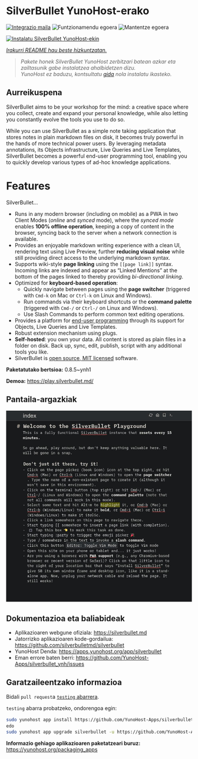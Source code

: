 <!--
Ohart ongi: README hau automatikoki sortu da <https://github.com/YunoHost/apps/tree/master/tools/readme_generator>ri esker
EZ editatu eskuz.
-->

# SilverBullet YunoHost-erako

[![Integrazio maila](https://dash.yunohost.org/integration/silverbullet.svg)](https://ci-apps.yunohost.org/ci/apps/silverbullet/) ![Funtzionamendu egoera](https://ci-apps.yunohost.org/ci/badges/silverbullet.status.svg) ![Mantentze egoera](https://ci-apps.yunohost.org/ci/badges/silverbullet.maintain.svg)

[![Instalatu SilverBullet YunoHost-ekin](https://install-app.yunohost.org/install-with-yunohost.svg)](https://install-app.yunohost.org/?app=silverbullet)

*[Irakurri README hau beste hizkuntzatan.](./ALL_README.md)*

> *Pakete honek SilverBullet YunoHost zerbitzari batean azkar eta zailtasunik gabe instalatzea ahalbidetzen dizu.*  
> *YunoHost ez baduzu, kontsultatu [gida](https://yunohost.org/install) nola instalatu ikasteko.*

## Aurreikuspena

SilverBullet aims to be your workshop for the mind: a creative space where you collect, create and expand your personal knowledge, while also letting you constantly evolve the tools you use to do so.

While you can use SilverBullet as a simple note taking application that stores notes in plain markdown files on disk, it becomes truly powerful in the hands of more technical power users. By leveraging metadata annotations, its Objects infrastructure, Live Queries and Live Templates, SilverBullet becomes a powerful end-user programming tool, enabling you to quickly develop various types of ad-hoc knowledge applications.

# Features

SilverBullet...

- Runs in any modern browser (including on mobile) as a PWA in two Client Modes (_online_ and _synced_ mode), where the _synced mode_ enables **100% offline operation**, keeping a copy of content in the browser, syncing back to the server when a network connection is available.
- Provides an enjoyable markdown writing experience with a clean UI, rendering text using Live Preview, further **reducing visual noise** while still providing direct access to the underlying markdown syntax.
- Supports wiki-style **page linking** using the `[[page link]]` syntax. Incoming links are indexed and appear as “Linked Mentions” at the bottom of the pages linked to thereby providing _bi-directional linking_.
- Optimized for **keyboard-based operation**:
  - Quickly navigate between pages using the **page switcher** (triggered with `Cmd-k` on Mac or `Ctrl-k` on Linux and Windows).
  - Run commands via their keyboard shortcuts or the **command palette** (triggered with `Cmd-/` or `Ctrl-/` on Linux and Windows).
  - Use Slash Commands to perform common text editing operations.
- Provides a platform for [end-user programming](https://www.inkandswitch.com/end-user-programming/) through its support for Objects, Live Queries and Live Templates.
- Robust extension mechanism using plugs.
- **Self-hosted**: you own your data. All content is stored as plain files in a folder on disk. Back up, sync, edit, publish, script with any additional tools you like.
- SilverBullet is [open source, MIT licensed](https://github.com/silverbulletmd/silverbullet) software.


**Paketatutako bertsioa:** 0.8.5~ynh1

**Demoa:** <https://play.silverbullet.md/>

## Pantaila-argazkiak

![SilverBullet(r)en pantaila-argazkia](./doc/screenshots/silverbullet.jpg)

## Dokumentazioa eta baliabideak

- Aplikazioaren webgune ofiziala: <https://silverbullet.md>
- Jatorrizko aplikazioaren kode-gordailua: <https://github.com/silverbulletmd/silverbullet>
- YunoHost Denda: <https://apps.yunohost.org/app/silverbullet>
- Eman errore baten berri: <https://github.com/YunoHost-Apps/silverbullet_ynh/issues>

## Garatzaileentzako informazioa

Bidali `pull request`a [`testing` abarrera](https://github.com/YunoHost-Apps/silverbullet_ynh/tree/testing).

`testing` abarra probatzeko, ondorengoa egin:

```bash
sudo yunohost app install https://github.com/YunoHost-Apps/silverbullet_ynh/tree/testing --debug
edo
sudo yunohost app upgrade silverbullet -u https://github.com/YunoHost-Apps/silverbullet_ynh/tree/testing --debug
```

**Informazio gehiago aplikazioaren paketatzeari buruz:** <https://yunohost.org/packaging_apps>
